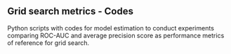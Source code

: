 ## Grid search metrics - Codes

Python scripts with codes for model estimation to conduct experiments comparing ROC-AUC and average precision score as performance metrics of reference for grid search.
